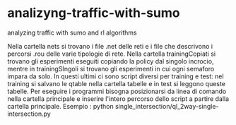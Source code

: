 # analizyng-traffic-with-sumo
analyzing traffic with sumo and rl algorithms

Nella cartella nets si trovano i file .net delle reti e i file che descrivono i percorsi .rou  delle varie tipologie di rete. Nella cartella trainingCopiati si trovano gli esperimenti eseguiti copiando la policy dal singolo incrocio, mentre in trainingSIngoli si trovano gli esperimenti in cui ogni semaforo impara da solo. In questi ultimi ci sono script diversi per training e test: nel training si salvano le qtable nella cartella tabelle e in test si leggono queste tabelle. Per eseguire i programmi bisogna posizionarsi da linea di comando nella cartella principale e inserire l'intero percorso dello script a partire dalla cartella principale.
Esempio : python single_intersection/ql_2way-single-intersection.py
